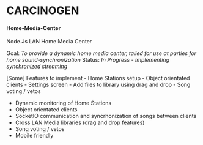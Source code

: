 # CARCINOGEN 
#### Home-Media-Center
Node.Js LAN Home Media Center

Goal: *To provide a dynamic home media center, tailed for use at parties for home sound-synchronization*
Status: *In Progress - Implementing synchronized streaming*

[Some] Features to implement
    - Home Stations setup
    - Object orientated clients
    - Settings screen
    - Add files to library using drag and drop
    - Song voting / vetos

* Dynamic monitoring of Home Stations
* Object orientated clients
* SocketIO communication and syncrhonization of songs between clients
* Cross LAN Media libraries (drag and drop features)
* Song voting / vetos
* Mobile friendly

